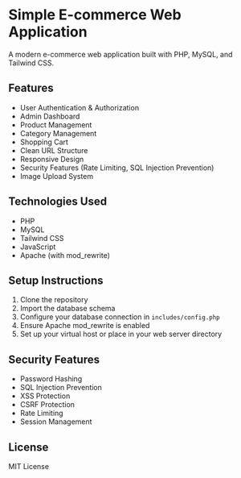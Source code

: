 # Simple E-commerce Web Application

A modern e-commerce web application built with PHP, MySQL, and Tailwind CSS.

## Features

- User Authentication & Authorization
- Admin Dashboard
- Product Management
- Category Management
- Shopping Cart
- Clean URL Structure
- Responsive Design
- Security Features (Rate Limiting, SQL Injection Prevention)
- Image Upload System

## Technologies Used

- PHP
- MySQL
- Tailwind CSS
- JavaScript
- Apache (with mod_rewrite)

## Setup Instructions

1. Clone the repository
2. Import the database schema
3. Configure your database connection in `includes/config.php`
4. Ensure Apache mod_rewrite is enabled
5. Set up your virtual host or place in your web server directory

## Security Features

- Password Hashing
- SQL Injection Prevention
- XSS Protection
- CSRF Protection
- Rate Limiting
- Session Management

## License

MIT License 